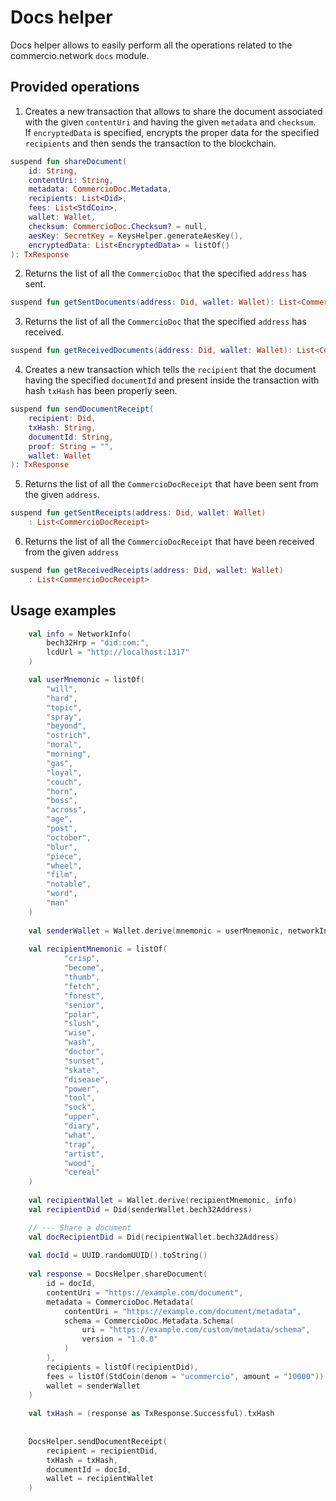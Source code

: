 # Docs helper
Docs helper allows to easily perform all the operations related to the commercio.network `docs` module.

## Provided operations

1. Creates a new transaction that allows to share the document associated with the given `contentUri` and
   having the given `metadata` and `checksum`.   
   If `encryptedData` is specified, encrypts the proper data for the specified `recipients` and then sends the transaction to the blockchain.
```kotlin
suspend fun shareDocument(
    id: String,
    contentUri: String,
    metadata: CommercioDoc.Metadata,
    recipients: List<Did>,
    fees: List<StdCoin>,
    wallet: Wallet,
    checksum: CommercioDoc.Checksum? = null,
    aesKey: SecretKey = KeysHelper.generateAesKey(),
    encryptedData: List<EncryptedData> = listOf()
): TxResponse
```
2. Returns the list of all the `CommercioDoc` that the specified `address` has sent.
```kotlin
suspend fun getSentDocuments(address: Did, wallet: Wallet): List<CommercioDoc>
```
3. Returns the list of all the `CommercioDoc` that the specified `address` has received.
```kotlin
suspend fun getReceivedDocuments(address: Did, wallet: Wallet): List<CommercioDoc>
```
4. Creates a new transaction which tells the `recipient` that the document having the specified `documentId` and
   present inside the transaction with hash `txHash` has been properly seen.
```kotlin
suspend fun sendDocumentReceipt(
    recipient: Did,
    txHash: String,
    documentId: String,
    proof: String = "",
    wallet: Wallet
): TxResponse
```
5. Returns the list of all the `CommercioDocReceipt` that have been sent from the given `address`.
```kotlin
suspend fun getSentReceipts(address: Did, wallet: Wallet)
    : List<CommercioDocReceipt>
```
6. Returns the list of all the `CommercioDocReceipt` that have been received from the given `address`
```kotlin
suspend fun getReceivedReceipts(address: Did, wallet: Wallet)
    : List<CommercioDocReceipt>
```
## Usage examples
```kotlin
    val info = NetworkInfo(
        bech32Hrp = "did:com:", 
        lcdUrl = "http://localhost:1317"
    )

    val userMnemonic = listOf(
        "will",
        "hard",
        "topic",
        "spray",
        "beyond",
        "ostrich",
        "moral",
        "morning",
        "gas",
        "loyal",
        "couch",
        "horn",
        "boss",
        "across",
        "age",
        "post",
        "october",
        "blur",
        "piece",
        "wheel",
        "film",
        "notable",
        "word",
        "man"
    )
    
    val senderWallet = Wallet.derive(mnemonic = userMnemonic, networkInfo = info)
    
    val recipientMnemonic = listOf(
            "crisp",
            "become",
            "thumb",
            "fetch",
            "forest",
            "senior",
            "polar",
            "slush",
            "wise",
            "wash",
            "doctor",
            "sunset",
            "skate",
            "disease",
            "power",
            "tool",
            "sock",
            "upper",
            "diary",
            "what",
            "trap",
            "artist",
            "wood",
            "cereal"
    )
    
    val recipientWallet = Wallet.derive(recipientMnemonic, info)
    val recipientDid = Did(senderWallet.bech32Address)

    // --- Share a document
    val docRecipientDid = Did(recipientWallet.bech32Address)
    
    val docId = UUID.randomUUID().toString()
    
    val response = DocsHelper.shareDocument(
        id = docId,
        contentUri = "https://example.com/document",
        metadata = CommercioDoc.Metadata(
            contentUri = "https://example.com/document/metadata",
            schema = CommercioDoc.Metadata.Schema(
                uri = "https://example.com/custom/metadata/schema",
                version = "1.0.0"
            )
        ),
        recipients = listOf(recipientDid),
        fees = listOf(StdCoin(denom = "ucommercio", amount = "10000")),
        wallet = senderWallet
    )
    
    val txHash = (response as TxResponse.Successful).txHash
    
    
    DocsHelper.sendDocumentReceipt(
        recipient = recipientDid,
        txHash = txHash,
        documentId = docId,
        wallet = recipientWallet
    )
```
